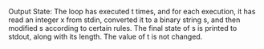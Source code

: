 Output State: The loop has executed t times, and for each execution, it has read an integer x from stdin, converted it to a binary string s, and then modified s according to certain rules. The final state of s is printed to stdout, along with its length. The value of t is not changed.